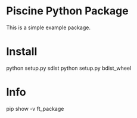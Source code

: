 # Piscine Python Package

This is a simple example package.

# Install

python setup.py sdist
python setup.py bdist_wheel

# Info

pip show -v ft_package
